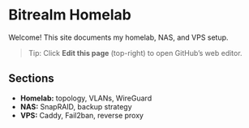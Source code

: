 # Bitrealm Homelab

Welcome! This site documents my homelab, NAS, and VPS setup.

> Tip: Click **Edit this page** (top-right) to open GitHub’s web editor.

## Sections
- **Homelab:** topology, VLANs, WireGuard
- **NAS:** SnapRAID, backup strategy
- **VPS:** Caddy, Fail2ban, reverse proxy
